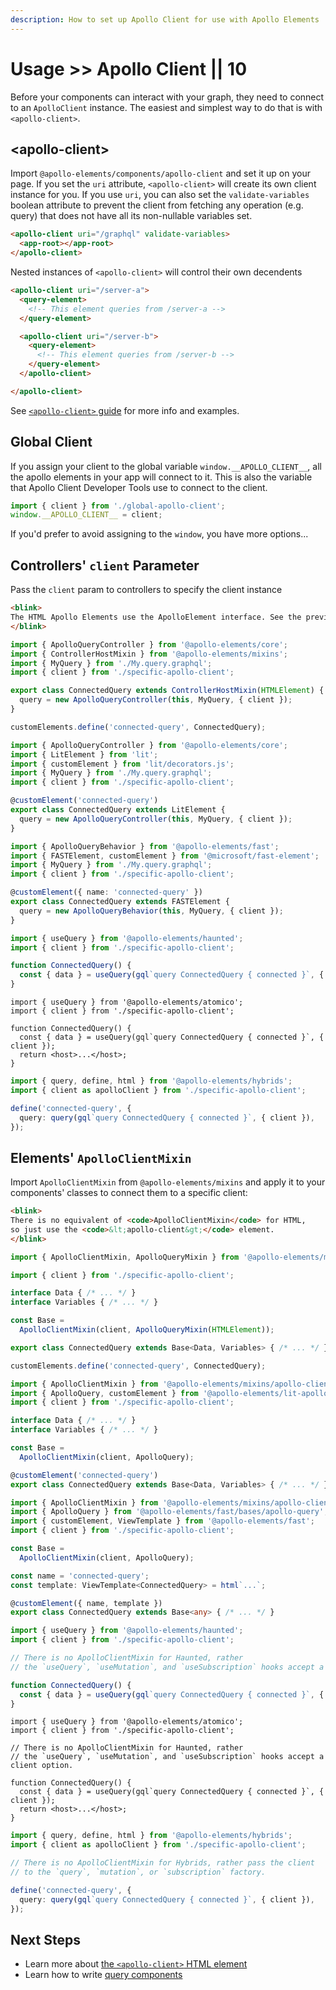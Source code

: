 ```yaml
---
description: How to set up Apollo Client for use with Apollo Elements
---
```


# Usage >> Apollo Client || 10

Before your components can interact with your graph, they need to connect to an `ApolloClient` instance. The easiest and simplest way to do that is with `<apollo-client>`.

## &lt;apollo-client&gt;

Import `@apollo-elements/components/apollo-client` and set it up on your page. If you set the `uri` attribute, `<apollo-client>` will create its own client instance for you. If you use `uri`, you can also set the `validate-variables` boolean attribute to prevent the client from fetching any operation (e.g. query) that does not have all its non-nullable variables set.

```html copy
<apollo-client uri="/graphql" validate-variables>
  <app-root></app-root>
</apollo-client>
```

Nested instances of `<apollo-client>` will control their own decendents

```html copy
<apollo-client uri="/server-a">
  <query-element>
    <!-- This element queries from /server-a -->
  </query-element>

  <apollo-client uri="/server-b">
    <query-element>
      <!-- This element queries from /server-b -->
    </query-element>
  </apollo-client>

</apollo-client>
```

See [`<apollo-client>` guide](./html/) for more info and examples.

## Global Client

If you assign your client to the global variable `window.__APOLLO_CLIENT__`, all the apollo elements in your app will connect to it. This is also the variable that Apollo Client Developer Tools use to connect to the client.

```ts copy
import { client } from './global-apollo-client';
window.__APOLLO_CLIENT__ = client;
```

If you'd prefer to avoid assigning to the `window`, you have more options...

## Controllers' `client` Parameter

Pass the `client` param to controllers to specify the client instance

<code-tabs collection="libraries" default-tab="lit">

  ```html tab html
  <blink>
  The HTML Apollo Elements use the ApolloElement interface. See the previous segments.
  </blink>
  ```

  ```ts tab mixins
  import { ApolloQueryController } from '@apollo-elements/core';
  import { ControllerHostMixin } from '@apollo-elements/mixins';
  import { MyQuery } from './My.query.graphql';
  import { client } from './specific-apollo-client';

  export class ConnectedQuery extends ControllerHostMixin(HTMLElement) {
    query = new ApolloQueryController(this, MyQuery, { client });
  }

  customElements.define('connected-query', ConnectedQuery);
  ```

  ```ts tab lit
  import { ApolloQueryController } from '@apollo-elements/core';
  import { LitElement } from 'lit';
  import { customElement } from 'lit/decorators.js';
  import { MyQuery } from './My.query.graphql';
  import { client } from './specific-apollo-client';

  @customElement('connected-query')
  export class ConnectedQuery extends LitElement {
    query = new ApolloQueryController(this, MyQuery, { client });
  }
  ```

  ```ts tab fast
  import { ApolloQueryBehavior } from '@apollo-elements/fast';
  import { FASTElement, customElement } from '@microsoft/fast-element';
  import { MyQuery } from './My.query.graphql';
  import { client } from './specific-apollo-client';

  @customElement({ name: 'connected-query' })
  export class ConnectedQuery extends FASTElement {
    query = new ApolloQueryBehavior(this, MyQuery, { client });
  }
  ```

  ```ts tab haunted
  import { useQuery } from '@apollo-elements/haunted';
  import { client } from './specific-apollo-client';

  function ConnectedQuery() {
    const { data } = useQuery(gql`query ConnectedQuery { connected }`, { client });
  }
  ```

  ```tsx tab atomico
  import { useQuery } from '@apollo-elements/atomico';
  import { client } from './specific-apollo-client';

  function ConnectedQuery() {
    const { data } = useQuery(gql`query ConnectedQuery { connected }`, { client });
    return <host>...</host>;
  }
  ```

  ```ts tab hybrids
  import { query, define, html } from '@apollo-elements/hybrids';
  import { client as apolloClient } from './specific-apollo-client';

  define('connected-query', {
    query: query(gql`query ConnectedQuery { connected }`, { client }),
  });
  ```

</code-tabs>

## Elements' `ApolloClientMixin`

Import `ApolloClientMixin` from `@apollo-elements/mixins` and apply it to your components' classes to connect them to a specific client:

<code-tabs collection="libraries" default-tab="lit">

  ```html tab html
  <blink>
  There is no equivalent of <code>ApolloClientMixin</code> for HTML,
  so just use the <code>&lt;apollo-client&gt;</code> element.
  </blink>
  ```

  ```ts tab mixins
  import { ApolloClientMixin, ApolloQueryMixin } from '@apollo-elements/mixins';

  import { client } from './specific-apollo-client';

  interface Data { /* ... */ }
  interface Variables { /* ... */ }

  const Base =
    ApolloClientMixin(client, ApolloQueryMixin(HTMLElement));

  export class ConnectedQuery extends Base<Data, Variables> { /* ... */ }

  customElements.define('connected-query', ConnectedQuery);
  ```

  ```ts tab lit
  import { ApolloClientMixin } from '@apollo-elements/mixins/apollo-client-mixin';
  import { ApolloQuery, customElement } from '@apollo-elements/lit-apollo';
  import { client } from './specific-apollo-client';

  interface Data { /* ... */ }
  interface Variables { /* ... */ }

  const Base =
    ApolloClientMixin(client, ApolloQuery);

  @customElement('connected-query')
  export class ConnectedQuery extends Base<Data, Variables> { /* ... */ }
  ```

  ```ts tab fast
  import { ApolloClientMixin } from '@apollo-elements/mixins/apollo-client-mixin';
  import { ApolloQuery } from '@apollo-elements/fast/bases/apollo-query';
  import { customElement, ViewTemplate } from '@apollo-elements/fast';
  import { client } from './specific-apollo-client';

  const Base =
    ApolloClientMixin(client, ApolloQuery);

  const name = 'connected-query';
  const template: ViewTemplate<ConnectedQuery> = html`...`;

  @customElement({ name, template })
  export class ConnectedQuery extends Base<any> { /* ... */ }
  ```

  ```ts tab haunted
  import { useQuery } from '@apollo-elements/haunted';
  import { client } from './specific-apollo-client';

  // There is no ApolloClientMixin for Haunted, rather
  // the `useQuery`, `useMutation`, and `useSubscription` hooks accept a client option.

  function ConnectedQuery() {
    const { data } = useQuery(gql`query ConnectedQuery { connected }`, { client });
  }
  ```

  ```tsx tab atomico
  import { useQuery } from '@apollo-elements/atomico';
  import { client } from './specific-apollo-client';

  // There is no ApolloClientMixin for Haunted, rather
  // the `useQuery`, `useMutation`, and `useSubscription` hooks accept a client option.

  function ConnectedQuery() {
    const { data } = useQuery(gql`query ConnectedQuery { connected }`, { client });
    return <host>...</host>;
  }
  ```

  ```ts tab hybrids
  import { query, define, html } from '@apollo-elements/hybrids';
  import { client as apolloClient } from './specific-apollo-client';

  // There is no ApolloClientMixin for Hybrids, rather pass the client
  // to the `query`, `mutation`, or `subscription` factory.

  define('connected-query', {
    query: query(gql`query ConnectedQuery { connected }`, { client }),
  });
  ```

</code-tabs>

## Next Steps
- Learn more about [the `<apollo-client>` HTML element](./html/)
- Learn how to write [query components](../queries/)
